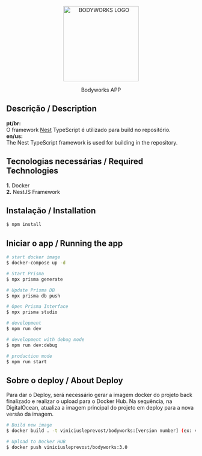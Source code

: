 <p align="center">
  <a href="http://nestjs.com/" target="blank"><img src="https://cdn.discordapp.com/attachments/706989572965400586/1177304601003835434/logo_1.png" width="200" alt="BODYWORKS LOGO" /></a>
</p>

[circleci-image]: https://img.shields.io/circleci/build/github/nestjs/nest/master?token=abc123def456
[circleci-url]: https://circleci.com/gh/nestjs/nest

  <p align="center">Bodyworks APP</p>

## Descrição / Description
<b>pt/br: </b><br>
O framework [Nest](https://github.com/nestjs/nest) TypeScript é utilizado para build no repositório. <br>
<b>en/us: </b><br>
The Nest TypeScript framework is used for building in the repository.

## Tecnologias necessárias / Required Technologies
<b>1.</b> Docker<br>
<b>2.</b> NestJS Framework

## Instalação / Installation

```bash
$ npm install
```

## Iniciar o app / Running the app

```bash
# start docker image
$ docker-compose up -d

# Start Prisma
$ npx prisma generate

# Update Prisma DB
$ npx prisma db push

# Open Prisma Interface
$ npx prisma studio

# development
$ npm run dev

# development with debug mode
$ npm run dev:debug

# production mode
$ npm run start
```


## Sobre o deploy / About Deploy

Para dar o Deploy, será necessário gerar a imagem docker do projeto back finalizado e realizar o upload para o Docker Hub. Na sequência, na DigitalOcean, atualiza a imagem principal do projeto em deploy para a nova versão da imagem.

```bash
# Build new image
$ docker build . -t viniciusleprevost/bodyworks:[version number] (ex: viniciusleprevost/bodyworks:3.0)

# Upload to Docker HUB
$ docker push viniciusleprevost/bodyworks:3.0
```